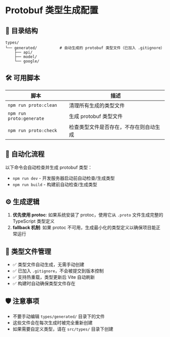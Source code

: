 # Protobuf 类型生成配置

## 📁 目录结构

```
types/
└── generated/          # 自动生成的 protobuf 类型文件（已加入 .gitignore）
    ├── api/
    ├── model/
    └── google/
```

## 🛠️ 可用脚本

| 脚本 | 描述 |
|------|------|
| `npm run proto:clean` | 清理所有生成的类型文件 |
| `npm run proto:generate` | 生成 protobuf 类型文件 |
| `npm run proto:check` | 检查类型文件是否存在，不存在则自动生成 |

## 🚀 自动化流程

以下命令会自动检查并生成 protobuf 类型：

- `npm run dev` - 开发服务器启动前自动检查/生成类型
- `npm run build` - 构建前自动检查/生成类型

## ⚙️ 生成逻辑

1. **优先使用 protoc**: 如果系统安装了 protoc，使用它从 `.proto` 文件生成完整的 TypeScript 类型定义
2. **fallback 机制**: 如果 protoc 不可用，生成最小化的类型定义以确保项目能正常运行

## 🔄 类型文件管理

- ✅ 类型文件自动生成，无需手动创建
- ✅ 已加入 `.gitignore`，不会被提交到版本控制
- ✅ 支持热重载，类型更新后 Vite 自动刷新
- ✅ 构建时自动确保类型文件存在

## 🛡️ 注意事项

- 不要手动编辑 `types/generated/` 目录下的文件
- 这些文件会在每次生成时被完全重新创建
- 如果需要自定义类型，请在 `src/types/` 目录下创建
